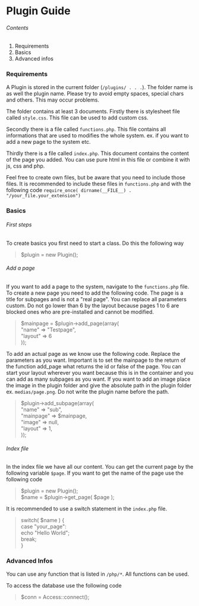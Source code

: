 # Plugin Guide

###### Contents
1. Requirements
2. Basics
3. Advanced infos



### Requirements
A Plugin is stored in the current folder (`/plugins/ . . .`). The folder name is as well the plugin name. Please try to avoid empty spaces, special chars and others. This may occur problems.

The folder contains at least 3 documents. Firstly there is stylesheet file called `style.css`. This file can be used to add custom css.

Secondly there is a file called `functions.php`. This file contains all informations that are used to modifies the whole system. ex. if you want to add a new page to the system etc.

Thirdly there is a file called `index.php`. This document contains the content of the page you added. You can use pure html in this file or combine it with js, css and php.

Feel free to create own files, but be aware that you need to include those files. It is recommended to include these files in `functions.php` and with the following code `require_once( dirname(__FILE__) . "/your_file.your_extension")`

### Basics
###### First steps
To create basics you first need to start a class. Do this the following way
> $plugin = new Plugin();

###### Add a page
If you want to add a page to the system, navigate to the `functions.php` file. To create a new page you need to add the following code. The page is a title for subpages and is not a "real page". You can replace all parameters custom. Do not go lower than 6 by the layout because pages 1 to 6 are blocked ones who are pre-installed and cannot be modified.
> $mainpage = $plugin->add_page(array(\
>     "name" => "Testpage",\
>     "layout" => 6\
> ));

To add an actual page as we know use the following code. Replace the parameters as you want. Important is to set the mainpage to the return of the function add_page what returns the id or false of the page. You can start your layout wherever you want because this is in the container and you can add as many subpages as you want. If you want to add an image place the image in the plugin folder and give the absolute path in the plugin folder ex. `medias/page.png`. Do not write the plugin name before the path.

>$plugin->add_subpage(array(\
>  "name" => "sub",\
>  "mainpage" => $mainpage,\
>  "image" => null,\
>  "layout" => 1,\
>));

###### Index file
In the index file we have all our content. You can get the current page by the following variable `$page`. If you want to get the name of the page use the following code

> $plugin = new Plugin();\
> $name = $plugin->get_page( $page );

It is recommended to use a switch statement in the `index.php` file.

>switch( $name ) {\
>   case "your_page": \
>     echo "Hello World";\
>   break;\
> }


### Advanced Infos

You can use any function that is listed in `/php/*`. All functions can be used.

To access the database use the following code
> $conn = Access::connect();
